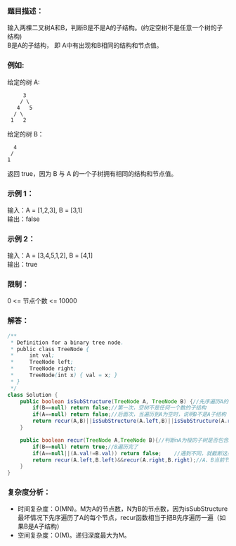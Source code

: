 ### 题目描述：   
输入两棵二叉树A和B，判断B是不是A的子结构。(约定空树不是任意一个树的子结构)    
B是A的子结构， 即 A中有出现和B相同的结构和节点值。

### 例如:    
给定的树 A:    

         3
        / \
       4   5
      / \
     1   2      
给定的树 B：    

      4 
     /
    1    
返回 true，因为 B 与 A 的一个子树拥有相同的结构和节点值。

### 示例 1：    
输入：A = [1,2,3], B = [3,1]   
输出：false   


### 示例 2：    
输入：A = [3,4,5,1,2], B = [4,1]   
输出：true    

### 限制：    
0 <= 节点个数 <= 10000

### 解答：   
```java
/**
 * Definition for a binary tree node.
 * public class TreeNode {
 *     int val;
 *     TreeNode left;
 *     TreeNode right;
 *     TreeNode(int x) { val = x; }
 * }
 */
class Solution {
    public boolean isSubStructure(TreeNode A, TreeNode B) {//先序遍历A的每个节点nA
        if(B==null) return false;//第一次，空树不是任何一个数的子结构
        if(A==null) return false;//后面次，当遍历到A为空时，说明B不是A子结构
        return recur(A,B)||isSubStructure(A.left,B)||isSubStructure(A.right,B);//做先序遍历,||可以实现剪枝
    }

    public boolean recur(TreeNode A,TreeNode B){//判断nA为根的子树是否包含B
        if(B==null) return true;//B遍历完了
        if(A==null||(A.val!=B.val)) return false;    //遇到不同，就截断这条路，回溯
        return recur(A.left,B.left)&&recur(A.right,B.right);//A、B当前节点相等但还没遍历完B
    }
}
```
### 复杂度分析：
* 时间复杂度：O(MN)。M为A的节点数，N为B的节点数，因为isSubStructure最坏情况下先序遍历了A的每个节点，recur函数相当于把B先序遍历一遍（如果B是A子结构）
* 空间复杂度：O(M)。递归深度最大为M。
